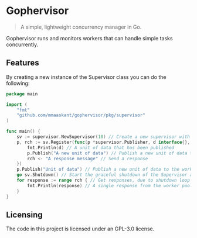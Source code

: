 # Gophervisor
> A simple, lightweight concurrency manager in Go.

Gophervisor runs and monitors workers that can handle simple tasks concurrently.

## Features

By creating a new instance of the Supervisor class you can do the following:
```go
package main

import (
	"fmt"
	"github.com/mmaaskant/gophervisor/pkg/supervisor"
)

func main() {
	sv := supervisor.NewSupervisor(10) // Create a new supervisor with 10 workers in its pool
	p, rch := sv.Register(func(p *supervisor.Publisher, d interface{}, rch chan interface{}) {
		fmt.Println(d) // A unit of data that has been published
		p.Publish("A new unit of data") // Publish a new unit of data to be processed using the same registered function
		rch <- "A response message" // Send a response
	})
	p.Publish("Unit of data") // Publish a new unit of data to the worker pool to process
	go sv.Shutdown() // Start the graceful shutdown of the Supervisor and skip waiting for the shutdown to finish
	for response := range rch { // Get responses, due to shutdown loop will end once all workers have completed
		fmt.Println(response) // A single response from the worker pool
	}
}
```


## Licensing

The code in this project is licensed under an GPL-3.0 license.
